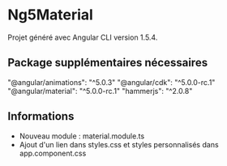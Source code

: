 # Ng5Material

Projet généré avec Angular CLI version 1.5.4.

## Package supplémentaires nécessaires

"@angular/animations": "^5.0.3"
"@angular/cdk": "^5.0.0-rc.1"
"@angular/material": "^5.0.0-rc.1"
"hammerjs": "^2.0.8"

## Informations

- Nouveau module : material.module.ts
- Ajout d'un lien dans styles.css et styles personnalisés dans app.component.css

